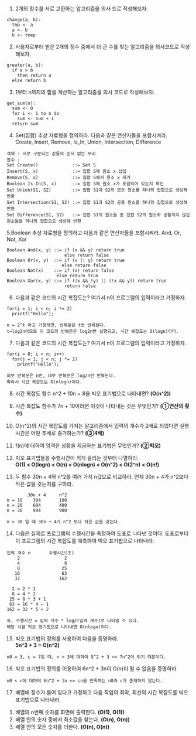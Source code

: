1. 2개의 정수를 서로 교환하는 알고리즘을 의사 드로 작성해보자.
```
change(a, b):
  tmp <- a
  a <- b
  b <- tmep
```

2. 사용자로부터 받은 2개의 정수 중에서 더 큰 수를 찾는 알고리즘을 의사코드로 작성해보자.
```
greater(a, b):
  if a > b 
    then return a
  else return b
```

3. 1부터 n까지의 합을 계산하는 알고리즘을 의사 코드로 작성해보자.
```
get_sum(n):
  sum <- 0
  for i <- 1 to n do
    sum <- sum + i
  return sum
```

4. Set(집합) 추상 자료형을 정의하라. 다음과 같은 연산자들을 포함시켜라.<br>
Create, Insert, Remove, Is_In, Union, Intersection, Difference
```
객체 : 서로 구분되는 값들의 순서 없는 무리
함수 : 
Set Create()             ::= Set S
Insert(S, x)             ::= 집합 S에 원소 x 삽입
Remove(S, x)             ::= 집합 S에서 원소 x 제거
Boolean Is_In(S, x)      ::= 집합 S에 원소 x가 포함되어 있는지 확인
Set Union(S1, S2)        ::= 집합 S1과 S2의 모든 원소를 하나의 집합으로 생성해 반환
Set Intersection(S1, S2) ::= 집합 S1과 S2의 공통 원소를 하나의 집합으로 생성해 반환
Set Difference(S1, S2)   ::= 집합 S1의 원소들 중 집합 S2의 원소와 공통되지 않은 원소들을 하나의 집합으로 생성해 반환
```

5.Boolean 추상 자료형을 정의하고 다음과 같은 연산자들을 포함시켜라.
And, Or, Not, Xor
```
Boolean And(x, y) ::= if (x && y) return true
                      else return false
Boolean Or(x, y)  ::= if (x || y) return true
                     else return false
Boolean Not(x)    ::= if (x) return false
                   else return true
Boolean Xor(x, y) ::= if ((x && !y) || (!x && y)) return true
                      return false
```

6. 다음과 같은 코드의 시간 복잡도는? 여기서 n이 프로그램의 입력이라고 가정하자.
```
for(i = 1; i < n; i *= 2)
  printf("Hello");
```
```
n = 2^t 라고 가정하면, 반복문은 t번 반복된다.
t=log2n이므로 이 코드의 반복문은 log2n번 실행되고, 시간 복잡도는 O(logn)이다.
```

7. 다음과 같은 코드의 시간 복잡도는? 여기서 n이 프로그램의 입력이라고 가정하자.
```
for(i = 0; i < n; i++)
  for(j = 1; j < n; j *= 2)
    printf("Hello");
```
```
외부 반복문은 n번, 내부 반복문은 log2n번 반복된다.
따라서 시간 복잡도는 O(nlogn)이다.
```

8. 시간 복잡도 함수 n^2 + 10n + 8을 빅오 표기법으로 나타내면? **(O(n^2))**

9. 시간 복잡도 함수가 7n + 10이라면 이것이 나타내는 것은 무엇인가? **(①연산의 횟수)**

10. O(n^2)의 시간 복잡도를 가지는 알고리즘에서 입력의 개수가 2배로 되었다면 실행시간은 어떤 추세로 증가하는가? **(③4배)**

11. f(n)에 대하여 엄격한 상황을 제공하는 표기법은 무엇인가? **(②빅오)**

12. 빅오 표기법들을 수행시간이 적게 걸리는 것부터 나열하라.<br>
**O(1) < O(logn) < O(n) < O(nlogn) < O(n^2) < O(2^n) < O(n!)**

13. 두 함수 30n + 4와 n^2를 여러 가지 n값으로 비교하라. 언제 30n + 4가 n^2보다 작은 값을 갖는지를 구하라.
```
        30n + 4     n^2
n = 10    304       100
n = 20    604       400
n = 30    904       900

n > 30 일 때 30n + 4가 n^2 보다 작은 값을 갖는다.
```

14. 다음은 실제로 프로그램의 수행시간을 측정하여 도표로 나타낸 것이다. 도표로부터 이 프로그램의 시간 복잡도를 예측하여 빅오 표기법으로 나타내라.
```
입력 개수 n       수행시간(초)
    2                 2
    4                 8
    8                25
   16                63
   32               162
```
```
  2 = 2 * 1
  8 = 4 * 2
 25 = 8 * 3 + 1
 63 = 16 * 4 - 1
162 = 32 * 5 + 2

즉, 수행시간 = 입력 개수 * log2(입력 개수)로 나타낼 수 있다.
해당 식을 빅오 표기법으로 나타내면 O(nlogn)이다.
```

15. 빅오 표기법의 정의를 사용하여 다음을 증명하라. <br>
**5n^2 + 3 = O(n^2)**
```
n0 = 3, c = 7일 때, n > 3에 대하여 5^2 + 3 <= 7n^2이 되기 때문이다.
```

16. 빅오 표기법의 정의를 이용하여 6n^2 + 3n이 O(n)이 될 수 없음을 증명하라.
```
n0 < n에 대하여 6n^2 + 3n <= cn을 만족하는 n0과 c가 존재하지 않는다.
```

17. 배열에 정수가 들어 있다고 가정하고 다음 작업의 최악, 최선의 시간 복잡도를 빅오 표기법으로 나타내라.<br>
1) 배열의 n번째 숫자를 화면에 출력한다. **(O(1), O(1))**
2) 배열 안의 숫자 중에서 최소값을 찾는다. **(O(n), O(n))**
3) 배열 안의 모든 숫자를 더한다. **(O(n), O(n))** 
